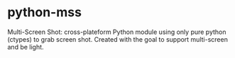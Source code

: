 python-mss
==========

Multi-Screen Shot: cross-plateform Python module using only pure python (ctypes) to grab screen shot. Created with the goal to support multi-screen and be light.
